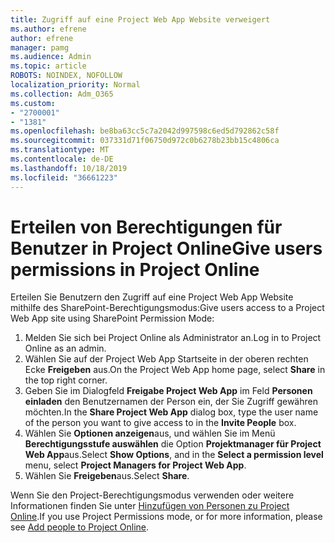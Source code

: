 ```yaml
---
title: Zugriff auf eine Project Web App Website verweigert
ms.author: efrene
author: efrene
manager: pamg
ms.audience: Admin
ms.topic: article
ROBOTS: NOINDEX, NOFOLLOW
localization_priority: Normal
ms.collection: Adm_O365
ms.custom:
- "2700001"
- "1381"
ms.openlocfilehash: be8ba63cc5c7a2042d997598c6ed5d792862c58f
ms.sourcegitcommit: 037331d71f06750d972c0b6278b23bb15c4806ca
ms.translationtype: MT
ms.contentlocale: de-DE
ms.lasthandoff: 10/18/2019
ms.locfileid: "36661223"
---
```

# <a name="give-users-permissions-in-project-online"></a><span data-ttu-id="359c8-102">Erteilen von Berechtigungen für Benutzer in Project Online</span><span class="sxs-lookup"><span data-stu-id="359c8-102">Give users permissions in Project Online</span></span>

<span data-ttu-id="359c8-103">Erteilen Sie Benutzern den Zugriff auf eine Project Web App Website mithilfe des SharePoint-Berechtigungsmodus:</span><span class="sxs-lookup"><span data-stu-id="359c8-103">Give users access to a Project Web App site using SharePoint Permission Mode:</span></span>

1. <span data-ttu-id="359c8-104">Melden Sie sich bei Project Online als Administrator an.</span><span class="sxs-lookup"><span data-stu-id="359c8-104">Log in to Project Online as an admin.</span></span>
2. <span data-ttu-id="359c8-105">Wählen Sie auf der Project Web App Startseite in der oberen rechten Ecke **Freigeben** aus.</span><span class="sxs-lookup"><span data-stu-id="359c8-105">On the Project Web App home page, select **Share** in the top right corner.</span></span>
3. <span data-ttu-id="359c8-106">Geben Sie im Dialogfeld **Freigabe Project Web App** im Feld **Personen einladen** den Benutzernamen der Person ein, der Sie Zugriff gewähren möchten.</span><span class="sxs-lookup"><span data-stu-id="359c8-106">In the **Share Project Web App** dialog box, type the user name of the person you want to give access to in the **Invite People** box.</span></span>
4. <span data-ttu-id="359c8-107">Wählen Sie **Optionen anzeigen**aus, und wählen Sie im Menü **Berechtigungsstufe auswählen** die Option **Projektmanager für Project Web App**aus.</span><span class="sxs-lookup"><span data-stu-id="359c8-107">Select **Show Options**, and in the **Select a permission level** menu, select **Project Managers for Project Web App**.</span></span>
5. <span data-ttu-id="359c8-108">Wählen Sie **Freigeben**aus.</span><span class="sxs-lookup"><span data-stu-id="359c8-108">Select **Share**.</span></span>

<span data-ttu-id="359c8-109">Wenn Sie den Project-Berechtigungsmodus verwenden oder weitere Informationen finden Sie unter [Hinzufügen von Personen zu Project Online](https://docs.microsoft.com/projectonline/step-2-add-people-to-project-online).</span><span class="sxs-lookup"><span data-stu-id="359c8-109">If you use Project Permissions mode, or for more information, please see [Add people to Project Online](https://docs.microsoft.com/projectonline/step-2-add-people-to-project-online).</span></span>
